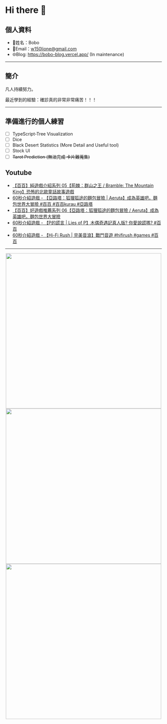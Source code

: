 # Hi there 👋

## 個人資料

- 🤖姓名：Bobo
- 📧Email：<a href="mailto:w150lione@gmail.com">w150lione@gmail.com</a>
- 🌐Blog: <a href="https://bobo-blog.vercel.app/">https://bobo-blog.vercel.app/</a> (In maintenance)

***

## 簡介

凡人持續努力。

最近學到的經驗：確診真的非常非常痛苦！！！

***

## 準備進行的個人練習

- [ ] TypeScript-Tree Visualization
- [ ] Dice
- [ ] Black Desert Statistics (More Detail and Useful tool)
- [ ] Stock UI
- [ ] ~~Tarot Prediction (無法完成 卡片難蒐集)~~

## Youtube
<!-- YOUTUBE:START -->
- [【百百】純遊戲介紹系列 05【荊棘：群山之王 / Bramble: The Mountain King】恐怖的北歐童話故事遊戲](https://www.youtube.com/watch?v=AuuTsEaPQd0)
- [60秒介紹遊戲 - 【亞路塔：狐狸狐途的麵包冒險 | Aeruta】成為英雄吧，麵包世界大冒險 #百百 #百百kurau #亞路塔](https://www.youtube.com/watch?v=530xNP0FI7A)
- [【百百】好遊戲推薦系列 06【亞路塔：狐狸狐途的麵包冒險 / Aeruta】成為英雄吧，麵包世界大冒險](https://www.youtube.com/watch?v=S7VNccZ55vY)
- [60秒介紹遊戲 - 【P的謊言 | Lies of P】木偶奇遇記真人版? 你愛說謊嗎? #百百](https://www.youtube.com/watch?v=s5NZ15pFTFM)
- [60秒介紹遊戲 - 【Hi-Fi Rush | 完美音浪】戰鬥音遊 #hifirush #games #百百](https://www.youtube.com/watch?v=quLuhfM1Kuo)
<!-- YOUTUBE:END -->

<!-- - [ ] TypeScript-Tree Visualization
    <div class="container">
    <div class="skills not_start">0%</div>
    </div>
- [ ] Scroll Animation Simple 01
    <div class="container">
    <div class="skills twity">10%</div>
    </div>
- [ ] Simple UI Components (button)
    <div class="container">
    <div class="skills not_start">0%</div>
    </div>
- [ ] Tarot Prediction
    <div class="container">
    <div class="skills not_start">0%</div>
    </div>
- [X] Card Draw Probability Simulation
    <div class="container">
    <div class="skills ninty">90%</div>
    </div>
- [X] Webpage Thumbnail Maker(Bookmark)
    <div class="container">
    <div class="skills ninty">90%</div>
    </div>

<style>
.container {
    width: 18%;
    background-color: dimgray;
    border-radius: 15px;

}
.skills {
    text-align: right;
    line-height: 20px;
    color: white;
    border-radius: 15px;
    padding-right: 3px;
}
.not_start {

}
.twity {width: 20%; background-color: #a2cffe;}
.ninty {width: 90%; background-color: #a2cffe;}
</style> -->

***

<!-- ![Leetcode Stats](https://leetcard.jacoblin.cool/lione1234) -->

<div align=center><img width="500" src ="https://leetcard.jacoblin.cool/lione1234"/></div>

<!-- ![Anurag's GitHub stats](https://github-readme-stats.vercel.app/api?username=bobo100&show_icons=true&theme=radical) -->

<div align=center><img width="500" src ="https://github-readme-stats.vercel.app/api?username=bobo100&show_icons=true&theme=radical"/></div>

<!-- ![Top Langs](https://github-readme-stats.vercel.app/api/top-langs/?username=bobo100&layout=compact) -->

<div align=center><img width="500" src ="https://github-readme-stats.vercel.app/api/top-langs/?username=bobo100&layout=compact"/></div>

